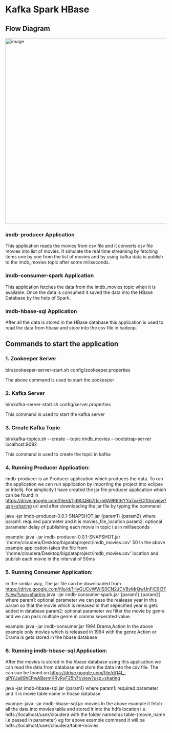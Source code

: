 # Kafka Spark HBase

## Flow Diagram
<div><img width="578" alt="image" src="https://user-images.githubusercontent.com/54440920/192112762-904e3450-ca69-4d83-8253-b0c93b5d272f.png"></div>

### imdb-producer Application
This application reads the movies from csv file and it converts csv file movies into list of movies. It simulate the real time streaming by fetching items one by one from the list of movies and by using kafka data is publish to the imdb_movies topic after some miliseconds.

### imdb-consumer-spark Application
This application fetches the data from the imdb_movies topic when it is available. Once the data is consumed it saved the data into the HBase Database by the help of Spark. 

### imdb-hbase-sql Application
After all the data is stored in the HBase database this application is used to read the data from hbase and store into the csv file in hadoop.

## Commands to start the application
### 1. Zookeeper Server
bin/zookeeper-server-start.sh config/zookeeper.properties

The above command is used to start the zookeeper

### 2. Kafka Server
bin/kafka-server-start.sh config/server.properties

This command is used to start the kafka server

### 3. Create Kafka Topic
bin/kafka-topics.sh --create --topic imdb_movies --bootstrap-server localhost:9092

This command is used to create the topic in kafka


### 4. Running Producer Application:
imdb-producer is an Producer application which produces the data. To run the application we can run application by importing the project into eclipse or intellij. 
For simplicity I have created the jar file producer application which can be found in https://drive.google.com/file/d/1jd90Q8b7j1crp6A9R6t6YYa7xxEClf0g/view?usp=sharing url and after downloading the jar file by typing the command 

java -jar imdb-producer-0.0.1-SNAPSHOT.jar {param1} {param2}
where param1: required parameter and it is movies_file_location
      param2: optional parameter delay of publishing each movie in topic i.e in milliseconds
      
example: java -jar imdb-producer-0.0.1-SNAPSHOT.jar '/home/cloudera/Desktop/bigdataproject/imdb_movies.csv' 50
In the above example application takes the file from '/home/cloudera/Desktop/bigdataproject/imdb_movies.csv' location and publish each movie in the interval of 50ms


### 5. Running Consumer Application:
In the similar way, The jar file can be downloaded from https://drive.google.com/file/d/1HyGUCyWWlS0CN2JCV8yMrQwUnFiC9I3F/view?usp=sharing
java -jar imdb-consumer-spark.jar {param1}  {param2}
where param1: optional parameter we can pass the realease year in this param so that the movie which is released in that sepecified year is gets added in database
      param2: optional parameter we filter the movie by genre and we can pass multiple genre in comma seperated value.

example: java -jar imdb-consumer.jar 1994 Drama,Action
In the above example only movies which is released in 1994 with the genre Action or Drama is gets stored in the hbase database

### 6. Running imdb-hbase-sql Application:
After the movies is stored in the hbase database using this application we can read the data from database and store the data into the csv file. The can can be found on https://drive.google.com/file/d/14I_-qPiYJa89hEPwABermKRyRyF25h7t/view?usp=sharing

java -jar imdb-hbase-sql.jar {param1}
where param1: required parameter and it is movie table name in hbase database

exampe: java -jar imdb-hbase-sql.jar movies
In the above example it fetch all the data into movies table and stored it into the hdfs location i.e. hdfs://localhost/user/cloudera with the folder named as table-{movie_name i.e passed in parameter} eg for above example command it will be hdfs://localhost/user/cloudera/table-movies








